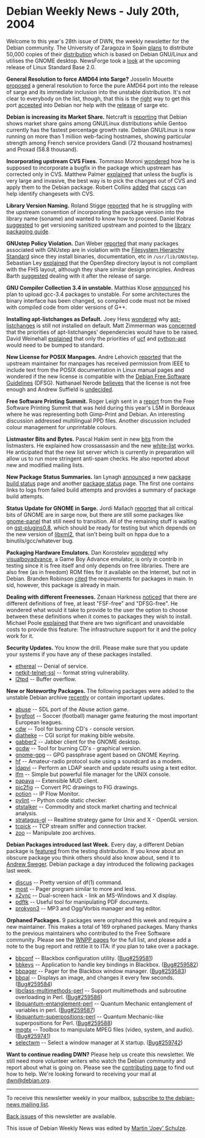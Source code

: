 
Debian Weekly News - July 20th, 2004
====================================


Welcome to this year's 28th issue of DWN, the weekly newsletter for the
Debian community. The University of Zaragoza in Spain [plans](http://www.aragob.es/pre/cido/c0407121.htm) to distribute
50,000 copies of their [distribution](http://pulsar.unizar.es/gluz/) which is based on Debian GNU/Linux and utilises the GNOME
desktop. NewsForge took a [look](http://www.newsforge.com/article.pl?sid=04/07/09/2342211) at
the upcoming release of Linux Standard Base 2.0.


**General Resolution to force AMD64 into Sarge?** Josselin
Mouette [proposed](https://lists.debian.org/debian-vote/2004/07/msg00019.html) a general resolution to force the pure AMD64 port into the
release of sarge and its immediate inclusion into the unstable distribution.
It's not clear to everybody on the list, though, that this is the [right](https://lists.debian.org/debian-vote/2004/07/msg00067.html) way
to get this port [accepted](https://lists.debian.org/debian-vote/2004/07/msg00070.html)
into Debian nor help with the [release](https://lists.debian.org/debian-vote/2004/07/msg00024.html)
of sarge etc.


**Debian is increasing its Market Share.** Netcraft is [reporting](http://news.netcraft.com/archives/2004/07/12/slight_linux_market_share_loss_for_red_hat.html) that Debian shows market share gains among GNU/Linux
distributions while Gentoo currently has the fastest percentage growth rate.
Debian GNU/Linux is now running on more than 1 million web-facing hostnames,
showing particular strength among French service providers Gandi (72 thousand
hostnames) and Proxad (58.8 thousand).


**Incorporating upstream CVS Fixes.** Tommaso Moroni [wondered](https://lists.debian.org/debian-devel/2004/06/msg01074.html)
how he is supposed to incorporate a bugfix in the package which upstream has
corrected only in CVS. Matthew Palmer [explained](https://lists.debian.org/debian-devel/2004/06/msg01076.html)
that unless the bugfix is very large and invasive, the best way is to pick the
changes out of CVS and apply them to the Debian package. Robert Collins [added](https://lists.debian.org/debian-devel/2004/06/msg01088.html)
that [cscvs](https://packages.debian.org/cscvs) can help identify
changesets with CVS.


**Library Version Naming.** Roland Stigge [reported](https://lists.debian.org/debian-devel/2004/06/msg01092.html)
that he is struggling with the upstream convention of incorporating the
package version into the library name (soname) and wanted to know how to
proceed. Daniel Kobras [suggested](https://lists.debian.org/debian-devel/2004/06/msg01118.html)
to get versioning sanitized upstream and pointed to the [library
packaging guide](http://www.netfort.gr.jp/~dancer/column/libpkg-guide/libpkg-guide.html).


**GNUstep Policy Violation.** Dan Weber [reported](https://lists.debian.org/debian-devel/2004/06/msg01143.html)
that many packages associated with GNUstep are in violation with the [Filesystem Hierarchy Standard](http://www.pathname.com/fhs/) since
they install binaries, documentation, etc in `/usr/lib/GNUstep`.
Sebastian Ley [explained](https://lists.debian.org/debian-devel/2004/06/msg01156.html)
that the OpenStep directory layout is not compliant with the FHS layout,
although they share similar design principles. Andreas Barth [suggested](https://lists.debian.org/debian-devel/2004/06/msg01183.html)
dealing with it after the release of sarge.


**GNU Compiler Collection 3.4 in unstable.** Matthias Klose [announced](https://lists.debian.org/debian-devel/2004/07/msg00806.html)
his plan to upload gcc-3.4 packages to unstable. For some architectures the
binary interface has been changed, so compiled code must not be mixed with
compiled code from older versions of G++.


**Installing apt-listchanges as Default.** Joey Hess [wondered](https://lists.debian.org/debian-devel/2004/07/msg00872.html)
why [apt-listchanges](https://packages.debian.org/apt-listchanges)
is still not installed on default. Matt Zimmerman was [concerned](https://lists.debian.org/debian-devel/2004/07/msg00877.html)
that the priorities of apt-listchanges' dependencies would have to be raised.
David Weinehall [explained](https://lists.debian.org/debian-devel/2004/07/msg01142.html)
that only the priorities of [ucf](https://packages.debian.org/ucf)
and [python-apt](https://packages.debian.org/python-apt) would need
to be bumped to standard.


**New License for POSIX Manpages.** Andre Lehovich [reported](https://lists.debian.org/debian-legal/2004/06/msg00173.html)
that the upstream maintainer for manpages has received permission from IEEE to
include text from the POSIX documentation in Linux manual pages and wondered
if the new license is compatible with the [Debian Free Software Guidelines](https://www.debian.org/social_contract#guidelines)
(DFSG). Nathanael Nerode [believes](https://lists.debian.org/debian-legal/2004/06/msg00182.html)
that the license is not free enough and Andrew Suffield is [undecided](https://lists.debian.org/debian-legal/2004/06/msg00176.html).


**Free Software Printing Summit.** Roger Leigh sent in a [report](https://lists.debian.org/debian-devel/2004/07/msg00904.html)
from the Free Software Printing Summit that was held during this year's LSM in
Bordeaux where he was representing both Gimp-Print and Debian. An interesting
discussion addressed multilingual PPD files. Another discussion included
colour management for unprintable colours.


**Listmaster Bits and Bytes.** Pascal Hakim sent in new [bits](https://lists.debian.org/debian-devel-announce/2004/07/msg00013.html) from the listmasters. He explained how crossassassin and the new [white-list](https://lists.debian.org/whitelist/) works. He anticipated
that the new list server which is currently in preparation will allow us to
run more stringent anti-spam checks. He also reported about new and modified
mailing lists.


**New Package Status Summaries.** Ian Lynagh [announced](https://lists.debian.org/debian-devel-announce/2004/07/msg00011.html) a new [package build status](https://people.debian.org/~igloo/status.php) page and another [package status](https://people.debian.org/~igloo/package-status.php)
page. The first one contains links to logs from failed build attempts and
provides a summary of package build attempts.


**Status Update for GNOME in Sarge.** Jordi Mallach [reported](http://oskuro.net/blog/freesoftware/gnome-2.6-sarge-2004-07-18-23-29) that all critical bits of GNOME are in sarge now, but
there are still some packages like [gnome-panel](https://packages.debian.org/gnome-panel) that still need
to transition. All of the remaining stuff is waiting on [gst-plugins0.8](https://packages.debian.org/gst-plugins0.8), which
should be ready for testing but which depends on the new version of [libxml2](https://packages.debian.org/libxml2), that isn't being built
on hppa due to a binutils/gcc/whatever bug.


**Packaging Hardware Emulators.** Dan Korostelev [wondered](https://lists.debian.org/debian-legal/2004/06/msg00459.html)
why [visualboyadvance](https://packages.debian.org/visualboyadvance), a Game Boy Advance emulator, is only in contrib in testing
since it is free itself and only depends on free libraries. There are also
free (as in freedom) ROM files for it available on the Internet, but not in
Debian. Branden Robinson [cited](https://lists.debian.org/debian-legal/2004/07/msg00275.html)
the requirements for packages in main. In sid, however, this package is
already in main.


**Dealing with different Freenesses.** Zenaan Harkness [noticed](https://lists.debian.org/debian-legal/2004/07/msg00022.html) that there are different definitions of free, at least "FSF-free"
and "DFSG-free". He wondered what would it take to provide to the user the
option to choose between these definitions when it comes to packages they wish
to install. Michael Poole [explained](https://lists.debian.org/debian-legal/2004/07/msg00023.html) that there are two significant and unavoidable costs to provide this
feature: The infrastructure support for it and the policy work for it.


**Security Updates.** You know the drill. Please make sure
that you update your systems if you have any of these packages installed.


* [ethereal](https://www.debian.org/security/2004/dsa-528) --
 Denial of service.
* [netkit-telnet-ssl](https://www.debian.org/security/2004/dsa-529) --
 format string vulnerability.
* [l2tpd](https://www.debian.org/security/2004/dsa-530) --
 Buffer overflow.


**New or Noteworthy Packages.** The following packages were
added to the unstable Debian archive [recently](https://packages.debian.org/unstable/newpkg_main) or contain
important updates.


* [abuse](https://packages.debian.org/unstable/games/abuse)
 -- SDL port of the Abuse action game.
* [bygfoot](https://packages.debian.org/unstable/games/bygfoot)
 -- Soccer (football) manager game featuring the most important European leagues.
* [cdw](https://packages.debian.org/unstable/otherosfs/cdw)
 -- Tool for burning CD's - console version.
* [diatheke](https://packages.debian.org/unstable/web/diatheke)
 -- CGI script for making bible website.
* [gabber2](https://packages.debian.org/unstable/gnome/gabber2)
 -- Jabber client for the GNOME desktop.
* [gcdw](https://packages.debian.org/unstable/otherosfs/gcdw)
 -- Tool for burning CD's - graphical version.
* [gnome-gpg](https://packages.debian.org/unstable/gnome/gnome-gpg)
 -- GPG passphrase agent based on GNOME Keyring.
* [hf](https://packages.debian.org/unstable/hamradio/hf)
 -- Amateur-radio protocol suite using a soundcard as a modem.
* [ldapvi](https://packages.debian.org/unstable/text/ldapvi)
 -- Perform an LDAP search and update results using a text editor.
* [lfm](https://packages.debian.org/unstable/utils/lfm)
 -- Simple but powerful file manager for the UNIX console.
* [papaya](https://packages.debian.org/unstable/games/papaya)
 -- Extensible MUD client.
* [pic2fig](https://packages.debian.org/unstable/graphics/pic2fig)
 -- Convert PIC drawings to FIG drawings.
* [potion](https://packages.debian.org/unstable/net/potion)
 -- IP Flow Monitor.
* [pylint](https://packages.debian.org/unstable/python/pylint)
 -- Python code static checker.
* [qtstalker](https://packages.debian.org/unstable/misc/qtstalker)
 -- Commodity and stock market charting and technical analysis.
* [stratagus-gl](https://packages.debian.org/unstable/games/stratagus-gl)
 -- Realtime strategy game for Unix and X - OpenGL version.
* [tcpick](https://packages.debian.org/unstable/net/tcpick)
 -- TCP stream sniffer and connection tracker.
* [zoo](https://packages.debian.org/unstable/utils/zoo)
 -- Manipulate zoo archives.


**Debian Packages introduced last Week.** Every day, a
different Debian package is [featured](http://www.livejournal.com/users/debaday/) from the testing
distribution. If you know about an obscure package you think others should
also know about, send it to [Andrew Sweger](http://www.livejournal.com/userinfo.bml?user=debaday).
Debian package a day introduced the following packages last week.


* [discus](http://www.livejournal.com/users/debaday/23958.html)
 -- Pretty version of df(1) command.
* [most](http://www.livejournal.com/users/debaday/24084.html)
 -- Pager program similar to more and less.
* [x2vnc](http://www.livejournal.com/users/debaday/24559.html)
 -- Dual-screen hack - link an MS-Windows and X display.
* [pdftk](http://www.livejournal.com/users/debaday/24827.html)
 -- Useful tool for manipulating PDF documents.
* [prokyon3](http://www.livejournal.com/users/debaday/25073.html)
 -- MP3 and Ogg/Vorbis manager and tag editor.


**Orphaned Packages.** 9 packages were orphaned this week and
require a new maintainer. This makes a total of 169 orphaned packages. Many
thanks to the previous maintainers who contributed to the Free Software
community. Please see the [WNPP pages](https://www.debian.org/devel/wnpp/) for
the full list, and please add a note to the bug report and retitle it to ITA:
if you plan to take over a package.


* [bbconf](https://packages.debian.org/unstable/x11/bbconf)
 -- Blackbox configuration utility.
 ([Bug#259581](https://bugs.debian.org/259581))
* [bbkeys](https://packages.debian.org/unstable/x11/bbkeys)
 -- Application to handle key bindings in Blackbox.
 ([Bug#259582](https://bugs.debian.org/259582))
* [bbpager](https://packages.debian.org/unstable/x11/bbpager)
 -- Pager for the Blackbox window manager.
 ([Bug#259583](https://bugs.debian.org/259583))
* [bbpal](https://packages.debian.org/unstable/x11/bbpal)
 -- Displays an image, and changes it every few seconds.
 ([Bug#259584](https://bugs.debian.org/259584))
* [libclass-multimethods-perl](https://packages.debian.org/unstable/perl/libclass-multimethods-perl)
 -- Support multimethods and subroutine overloading in Perl.
 ([Bug#259586](https://bugs.debian.org/259586))
* [libquantum-entanglement-perl](https://packages.debian.org/unstable/perl/libquantum-entanglement-perl)
 -- Quantum Mechanic entanglement of variables in perl.
 ([Bug#259587](https://bugs.debian.org/259587))
* [libquantum-superpositions-perl](https://packages.debian.org/unstable/perl/libquantum-superpositions-perl)
 -- Quantum Mechanic-like superpositions for Perl.
 ([Bug#259588](https://bugs.debian.org/259588))
* [mpgtx](https://packages.debian.org/unstable/sound/mpgtx)
 -- Toolbox to manipulate MPEG files (video, system, and audio).
 ([Bug#259741](https://bugs.debian.org/259741))
* [selectwm](https://packages.debian.org/unstable/x11/selectwm)
 -- Select a window manager at X startup.
 ([Bug#259742](https://bugs.debian.org/259742))


**Want to continue reading DWN?** Please help us create this
newsletter. We still need more volunteer writers who watch the Debian
community and report about what is going on. Please see the [contributing page](https://www.debian.org/News/weekly/contributing) to find out how
to help. We're looking forward to receiving your mail at [dwn@debian.org](mailto:dwn@debian.org).




---



 To receive this newsletter weekly in your mailbox, [subscribe to the debian-news mailing list](https://lists.debian.org/debian-news/).



[Back issues](https://www.debian.org/News/weekly/) of this newsletter are available.



This issue of Debian Weekly News was edited by [Martin 'Joey' Schulze](mailto:dwn@debian.org).




